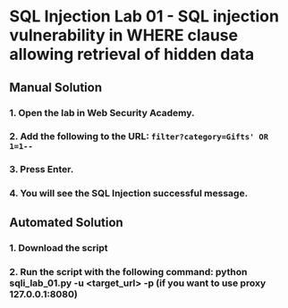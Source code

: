 # SQL Injection Lab 01 - SQL injection vulnerability in WHERE clause allowing retrieval of hidden data

## Manual Solution

### 1. Open the lab in Web Security Academy.
### 2. Add the following to the URL: `filter?category=Gifts' OR 1=1--`
### 3. Press Enter.
### 4. You will see the SQL Injection successful message.

## Automated Solution

### 1. Download the script
### 2. Run the script with the following command: python sqli_lab_01.py -u <target_url> -p (if you want to use proxy 127.0.0.1:8080)

